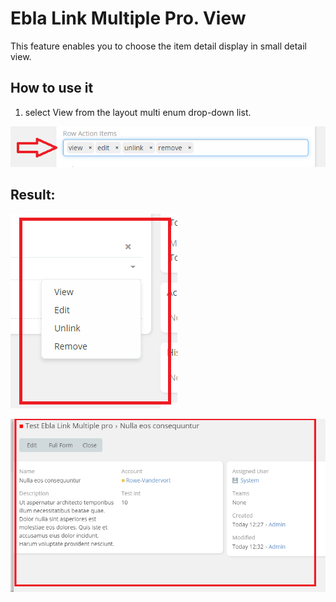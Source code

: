# Ebla Link Multiple Pro. View

This feature enables you to choose the item detail display in small detail view.

## How to use it

1. select View from the layout multi enum drop-down list.

![View](../../../_static/images/extensions/ebla-link-multiple-pro/row-action-items/row-action-items.png)

## Result:

![View](../../../_static/images/extensions/ebla-link-multiple-pro/row-action-items/row-action-items-res.png)

![View](../../../_static/images/extensions/ebla-link-multiple-pro/row-action-items/row-action-items-view.png)